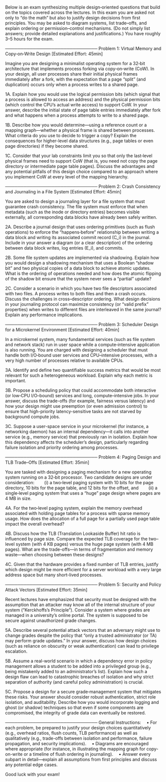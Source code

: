 Below is an exam synthesizing multiple design‐oriented questions that build on the topics covered across the lectures. In this exam you are asked not only to “do the math” but also to justify design decisions from first principles. You may be asked to diagram systems, list trade–offs, and explain ordering or permission–control mechanisms. (Do not simply list answers; provide detailed explanations and justifications.) You have roughly 3–5 hours for the exam.

──────────────────────────────
Problem 1: Virtual Memory and Copy‑on‑Write Design [Estimated Effort: 45min]

Imagine you are designing a minimalist operating system for a 32‑bit architecture that implements process forking via copy‐on‑write (CoW). In your design, all user processes share their initial physical frames immediately after a fork, with the expectation that a page “split” (and duplication) occurs only when a process writes to a shared page.

1A. Explain how you would use the logical permission bits (which signal that a process is allowed to access an address) and the physical permission bits (which control the CPU’s actual write access) to support CoW. In your answer, describe the initial state of page table entries immediately after fork and what happens when a process attempts to write to a shared page.

1B. Describe how you would determine—using a reference count or a mapping graph—whether a physical frame is shared between processes. What criteria do you use to decide to trigger a copy? Explain the consequences for higher-level data structures (e.g., page tables or even page directories) if they become shared.

1C. Consider that your lab constraints limit you so that only the last‐level physical frames need to support CoW (that is, you need not copy the page directory or intermediate page table pages). Discuss the advantages and any potential pitfalls of this design choice compared to an approach where you implement CoW at every level of the mapping hierarchy.

──────────────────────────────
Problem 2: Crash Consistency and Journaling in a File System [Estimated Effort: 45min]

You are asked to design a journaling layer for a file system that must guarantee crash consistency. The file system must enforce that when metadata (such as the inode or directory entries) becomes visible externally, all corresponding data blocks have already been safely written.

2A. Describe a journal design that uses ordering primitives (such as flush operations) to enforce the “happens‐before” relationship between writing a data block and writing its associated commit record (C_i) in the journal. Include in your answer a diagram (or a clear description) of the ordering between data block writes, log entries (E_i), and commits.

2B. Some file system updates are implemented via shadowing. Explain how you would design a shadowing mechanism that uses a Boolean “shadow bit” and two physical copies of a data block to achieve atomic updates. What is the ordering of operations needed and how does the atomic flipping of the shadow bit ensure that the system never sees a “partial” update?

2C. Consider a scenario in which you have two file descriptors associated with two files. A process writes to both files and then a crash occurs. Discuss the challenges in cross–descriptor ordering. What design decisions in your journaling protocol can maximize consistency (or “valid prefix” properties) when writes to different files are interleaved in the same journal? Explain any performance implications.

──────────────────────────────
Problem 3: Scheduler Design for a Microkernel Environment [Estimated Effort: 40min]

In a microkernel system, many fundamental services (such as file system and network stack) run in user space while a compute‑intensive application is also running. You are charged with designing a scheduler that must handle both I/O‐bound user services and CPU–intensive processes, with a very high number of processes relative to available CPUs.

3A. Identify and define two quantifiable success metrics that would be most relevant for such a heterogeneous workload. Explain why each metric is important.

3B. Propose a scheduling policy that could accommodate both interactive (or low‐CPU I/O–bound) services and long, compute–intensive jobs. In your answer, discuss the trade-offs (for example, fairness versus latency) and how your design might use preemption (or even admission control) to ensure that high-priority latency-sensitive tasks are not starved by background compute jobs.

3C. Suppose a user-space service in your microkernel (for instance, a networking daemon) has an internal dependency—it calls into another service (e.g., memory service) that previously ran in isolation. Explain how this dependency affects the scheduler’s design, particularly regarding failure isolation and priority ordering among processes.

──────────────────────────────
Problem 4: Paging Design and TLB Trade–Offs [Estimated Effort: 35min]

You are tasked with designing a paging mechanism for a new operating system running on a 32‑bit processor. Two candidate designs are under consideration:
  (i) a two‑level paging system with 10 bits for the page directory, 10 bits for the page table, and 12 bits for the offset, and
  (ii) a single‑level paging system that uses a “huge” page design where pages are 4 MB in size.

4A. For the two‑level paging system, explain the memory overhead associated with holding page tables for a process with sparse memory usage. How does the allocation of a full page for a partially used page table impact the overall overhead?

4B. Discuss how the TLB (Translation Lookaside Buffer) hit ratio is influenced by page size. Compare the expected TLB coverage for the two–level system (with 4 KB pages) versus the huge page system (with 4 MB pages). What are the trade-offs—in terms of fragmentation and memory waste—when choosing between these designs?

4C. Given that the hardware provides a fixed number of TLB entries, justify which design might be more efficient for a server workload with a very large address space but many short-lived processes.

──────────────────────────────
Problem 5: Security and Policy Attack Vectors [Estimated Effort: 35min]

Recent lectures have emphasized that security must be designed with the assumption that an attacker may know all of the internal structure of your system (“Kerckhoffs’s Principle”). Consider a system where grades are managed in a university’s online portal. The system is supposed to be secure against unauthorized grade changes.

5A. Describe several potential attack vectors that an adversary might use to change grades despite the policy that “only a trusted administrator (or TA) may perform grade updates.” In your answer, discuss how design choices (such as reliance on obscurity or weak authentication) can lead to privilege escalation.

5B. Assume a real-world scenario in which a dependency error in policy management allows a student to be added into a privileged group (e.g., being mistakenly added to an administrator’s list). Explain how such a design flaw can lead to catastrophic breaches of isolation and why strict separation of authority (and careful policy administration) is crucial.

5C. Propose a design for a secure grade‐management system that mitigates these risks. Your answer should consider robust authentication, strict role isolation, and auditability. Describe how you would incorporate logging and ghost (or shadow) techniques so that even if some components are compromised, the integrity of grade data can eventually be restored.

──────────────────────────────
General Instructions:
 • For each problem, be prepared to justify your design choices quantitatively (e.g., overhead ratios, flush counts, TLB performance) as well as qualitatively (e.g., trade-offs between isolation and performance, failure propagation, and security implications).
 • Diagrams are encouraged where appropriate (for instance, in illustrating the mapping graph for copy-on-write or a timeline of flush ordering in journaling).
 • Answer every subpart in detail—explain all assumptions from first principles and discuss any potential edge cases.

Good luck with your exam!